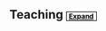 <h1 id="teaching"></h1>

<h2 style="margin: 0px 0px 10px;">
    Teaching
    <a href="#" class="btn btn-sm z-depth-0" role="button" style="font-size:12px; color: #000000; border: 1px solid #000000; padding-left: 0.25rem; padding-right: 0.25rem;" onclick="event.preventDefault(); toggleSection(this, 'teaching-content');">
        Expand
    </a>
</h2>

<div id="teaching-content" style="display:none;">
  <!-- Purdue University Section -->
  <h4 style="margin:0 10px 0;">Instructor, Purdue University</h4>
  <ul style="margin:0 0 5px;">
    <li>Microeconomics (Summer 2019), <a href="./files/pdf/TeachingEvalSU19.PDF" target="_blank">Instructor Eval 4.7/5.0</a> (Award: Krannert Certificate for Distinguished Teaching)</li>
    <li>Intro to Causal Inference (Fall 2022), Volunteer for Purdue Econ Assoc. (Undergrad Club)</li>
  </ul>

  <!-- Purdue TA Section -->
  <h4 style="margin:0 10px 0;">Teaching Assistant, Purdue University</h4>
  <ul style="margin:0 0 5px;">
    <li>Undergraduate: Principles of Economics (Fall 2017), Macroeconomics (Spring 2018), International Trade (Spring 2021, 2023), Labor Economics (Summer 2022, Spring 2023)</li>
    <li>PhD: Microeconomics II (Fall 2018)</li>
  </ul>

  <!-- Yonsei University Section -->
  <h4 style="margin:0 10px 0;">Teaching Assistant, Yonsei University</h4>
  <ul style="margin:0 0 5px;">
    <li>Undergraduate: Labor Economics (Spring 2014-2016), Microeconomics (Spring 2015-2016)</li>
    <li>Graduate: Labor Economics (Spring 2014-2016)</li>
    <li>MBA: Personnel Economics (Fall 2015-Spring 2016), Microeconomics (Spring 2015-2016)</li>
  </ul>
</div>

<!-- JavaScript to toggle the section -->
<script>
  function toggleSection(button, contentId) {
    var content = document.getElementById(contentId);
    if (content.style.display === "none" || content.style.display === "") {
      content.style.display = "block";
      button.innerHTML = "Collapse";
    } else {
      content.style.display = "none";
      button.innerHTML = "Expand";
    }
  }
</script>

<!-- Optional CSS for button styling -->
<!-- <style>
  .toggle-button {
    background: none;
    border: none;
    cursor: pointer;
    font-size: 12px;
    text-decoration: underline;
    color: #007bff;
  }

  .toggle-button:hover {
    text-decoration: none;
  }

  h2 {
    display: inline;
  }
</style> -->
